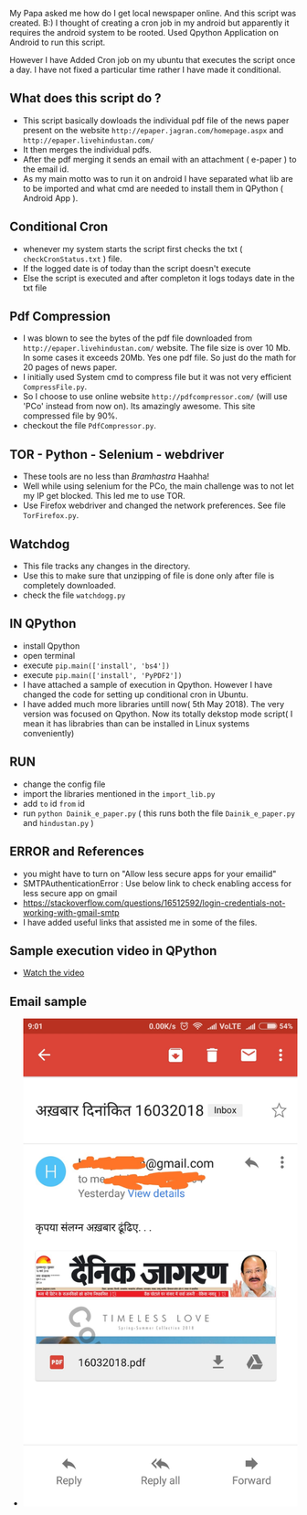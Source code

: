 My Papa asked me how do I get local newspaper online.
And this script was created. B:)
I thought of creating a cron job in my android but apparently it requires the android system to be rooted.
Used Qpython Application on Android to run this script. 

However I have Added Cron job on my ubuntu that executes the script once a day. I have not fixed a particular time rather I have made it conditional. 


## What does this script do ?
  * This script basically dowloads the individual pdf file of the news paper present on the website `http://epaper.jagran.com/homepage.aspx` and `http://epaper.livehindustan.com/`
  * It then merges the individual pdfs.
  * After the pdf merging it sends an email with an attachment ( e-paper ) to the email id.
  * As my main motto was to run it on android I have separated what lib are to be imported and what cmd are needed to install them in QPython ( Android App ).

## Conditional Cron
  * whenever my system starts the script first checks the txt ( `checkCronStatus.txt` ) file.
  * If the logged date is of today than the script doesn't execute
  * Else the script is executed and after completon it logs todays date in the txt file 

## Pdf Compression
  * I was blown to see the bytes of the pdf file downloaded from `http://epaper.livehindustan.com/` website. The file size is over 10 Mb. In some cases it exceeds 20Mb. Yes one pdf file. So just do the math for 20 pages of news paper.
  * I initially used System cmd to compress file but it was not very efficient `CompressFile.py`.
  * So I choose to use online website `http://pdfcompressor.com/` (will use 'PCo' instead from now on). Its amazingly awesome. This site compressed file by 90%.
  * checkout the file `PdfCompressor.py`.

## TOR - Python - Selenium - webdriver
  * These tools are no less than  _Bramhastra_ Haahha! 
  * Well while using selenium for the PCo, the main challenge was to not let my IP get blocked. This led me to use TOR.
  * Use Firefox webdriver and changed the network preferences. See file `TorFirefox.py`.

## Watchdog
  * This file tracks any changes in the directory.
  * Use this to make sure that unzipping of file is done only after file is completely downloaded.
  * check the file `watchdogg.py`

## IN QPython 
  * install Qpython 
  * open terminal 
  * execute `pip.main(['install', 'bs4'])`
  * execute `pip.main(['install', 'PyPDF2'])`
  * I have attached a sample of execution in Qpython. However I have changed the code for setting up conditional cron in Ubuntu.
  * I have added much more libraries untill now( 5th May 2018). The very version was focused on Qpython. Now its totally dekstop mode script( I mean it has librabries than can be installed in Linux systems conveniently)

## RUN
  * change the config file
  * import the libraries mentioned in the `import_lib.py`
  * add `to` id `from` id
  * run `python Dainik_e_paper.py` ( this runs both the file `Dainik_e_paper.py` and `hindustan.py` )


## ERROR and References
  * you might have to turn on "Allow less secure apps for your emailid"
  * SMTPAuthenticationError : Use below link to check enabling access for less secure app on gmail
  * https://stackoverflow.com/questions/16512592/login-credentials-not-working-with-gmail-smtp
  * I have added useful links that assisted me in some of the files.

## Sample execution video in QPython

   * [Watch the video](https://photos.app.goo.gl/2reXOkKhmu8rMlkx1)

## Email sample 
   * ![image](Email_sample2.jpeg)

## 

